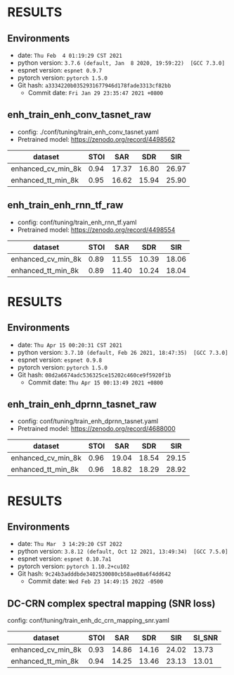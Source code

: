 <!-- Generated by ./scripts/utils/show_enh_score.sh -->
# RESULTS
## Environments
- date: `Thu Feb  4 01:19:29 CST 2021`
- python version: `3.7.6 (default, Jan  8 2020, 19:59:22)  [GCC 7.3.0]`
- espnet version: `espnet 0.9.7`
- pytorch version: `pytorch 1.5.0`
- Git hash: `a3334220b0352931677946d178fade3313cf82bb`
  - Commit date: `Fri Jan 29 23:35:47 2021 +0800`


## enh_train_enh_conv_tasnet_raw

 - config: ./conf/tuning/train_enh_conv_tasnet.yaml
 - Pretrained model: https://zenodo.org/record/4498562

|dataset|STOI|SAR|SDR|SIR|
|---|---|---|---|---|
|enhanced_cv_min_8k|0.94|17.37|16.80|26.97|
|enhanced_tt_min_8k|0.95|16.62|15.94|25.90|


## enh_train_enh_rnn_tf_raw

 - config: conf/tuning/train_enh_rnn_tf.yaml
 - Pretrained model: https://zenodo.org/record/4498554

|dataset|STOI|SAR|SDR|SIR|
|---|---|---|---|---|
|enhanced_cv_min_8k|0.89|11.55|10.39|18.06|
|enhanced_tt_min_8k|0.89|11.40|10.24|18.04|

<!-- Generated by ./scripts/utils/show_enh_score.sh -->
# RESULTS
## Environments
- date: `Thu Apr 15 00:20:31 CST 2021`
- python version: `3.7.10 (default, Feb 26 2021, 18:47:35)  [GCC 7.3.0]`
- espnet version: `espnet 0.9.8`
- pytorch version: `pytorch 1.5.0`
- Git hash: `08d2a6674adc536325ce15202c460ce9f5920f1b`
  - Commit date: `Thu Apr 15 00:13:49 2021 +0800`


## enh_train_enh_dprnn_tasnet_raw

 - config: conf/tuning/train_enh_dprnn_tasnet.yaml
 - Pretrained model: https://zenodo.org/record/4688000

|dataset|STOI|SAR|SDR|SIR|
|---|---|---|---|---|
|enhanced_cv_min_8k|0.96|19.04|18.54|29.15|
|enhanced_tt_min_8k|0.96|18.82|18.29|28.92|

<!-- Generated by ./scripts/utils/show_enh_score.sh -->
# RESULTS
## Environments
- date: `Thu Mar  3 14:29:20 CST 2022`
- python version: `3.8.12 (default, Oct 12 2021, 13:49:34)  [GCC 7.5.0]`
- espnet version: `espnet 0.10.7a1`
- pytorch version: `pytorch 1.10.2+cu102`
- Git hash: `9c24b3adddbde3402530080cb58ae08a6f4dd642`
  - Commit date: `Wed Feb 23 14:49:15 2022 -0500`


## DC-CRN complex spectral mapping (SNR loss)

config: conf/tuning/train_enh_dc_crn_mapping_snr.yaml

|dataset|STOI|SAR|SDR|SIR|SI_SNR|
|---|---|---|---|---|---|
|enhanced_cv_min_8k|0.93|14.86|14.16|24.02|13.73|
|enhanced_tt_min_8k|0.94|14.25|13.46|23.13|13.01|
